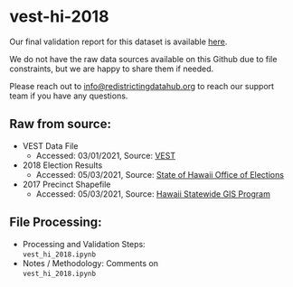 # vest-hi-2018

Our final validation report for this dataset is available [here](https://redistrictingdatahub.org/dataset/vest-2018-hawaii-precinct-and-election-results/). 

We do not have the raw data sources available on this Github due to file constraints, but we are happy to share them if needed. 

Please reach out to info@redistrictingdatahub.org to reach our support team if you have any questions.

## **Raw from source:**
- VEST Data File
    -  Accessed: 03/01/2021, Source: [VEST](https://dataverse.harvard.edu/file.xhtml?persistentId=doi:10.7910/DVN/UBKYRU/XDCPO5&version=33.0)
- 2018 Election Results 
    - Accessed: 05/03/2021, Source: [State of Hawaii Office of Elections](https://elections.hawaii.gov/election-results/) 
- 2017 Precinct Shapefile 
    - Accessed: 05/03/2021, Source: [Hawaii Statewide GIS Program](https://geoportal.hawaii.gov/datasets/HiStateGIS::election-precincts-/about) 
  
## **File Processing:**
- Processing and Validation Steps: \
`vest_hi_2018.ipynb`
- Notes / Methodology: Comments on \
`vest_hi_2018.ipynb`
